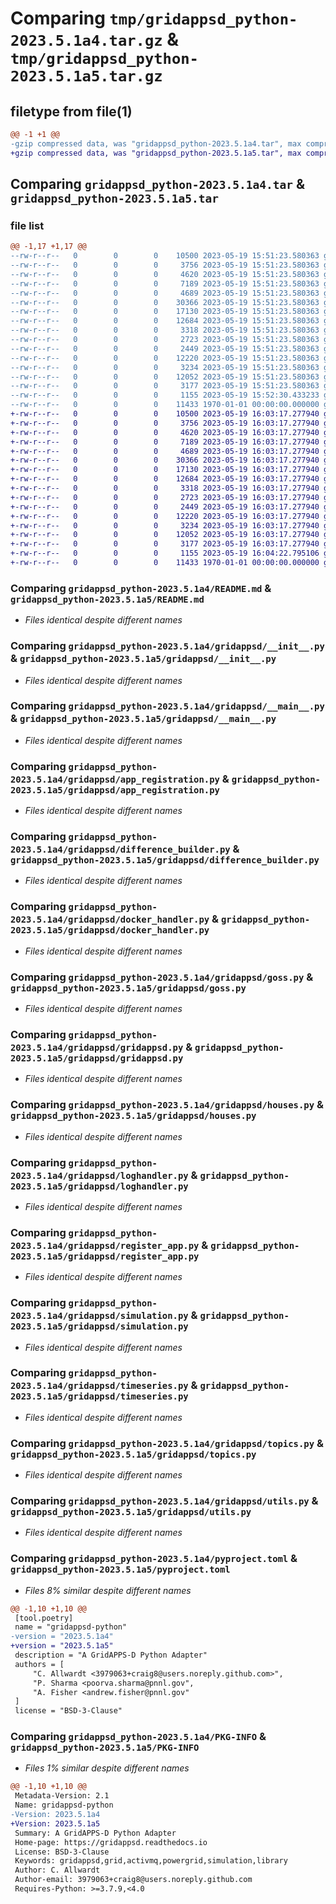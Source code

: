 # Comparing `tmp/gridappsd_python-2023.5.1a4.tar.gz` & `tmp/gridappsd_python-2023.5.1a5.tar.gz`

## filetype from file(1)

```diff
@@ -1 +1 @@
-gzip compressed data, was "gridappsd_python-2023.5.1a4.tar", max compression
+gzip compressed data, was "gridappsd_python-2023.5.1a5.tar", max compression
```

## Comparing `gridappsd_python-2023.5.1a4.tar` & `gridappsd_python-2023.5.1a5.tar`

### file list

```diff
@@ -1,17 +1,17 @@
--rw-r--r--   0        0        0    10500 2023-05-19 15:51:23.580363 gridappsd_python-2023.5.1a4/README.md
--rw-r--r--   0        0        0     3756 2023-05-19 15:51:23.580363 gridappsd_python-2023.5.1a4/gridappsd/__init__.py
--rw-r--r--   0        0        0     4620 2023-05-19 15:51:23.580363 gridappsd_python-2023.5.1a4/gridappsd/__main__.py
--rw-r--r--   0        0        0     7189 2023-05-19 15:51:23.580363 gridappsd_python-2023.5.1a4/gridappsd/app_registration.py
--rw-r--r--   0        0        0     4689 2023-05-19 15:51:23.580363 gridappsd_python-2023.5.1a4/gridappsd/difference_builder.py
--rw-r--r--   0        0        0    30366 2023-05-19 15:51:23.580363 gridappsd_python-2023.5.1a4/gridappsd/docker_handler.py
--rw-r--r--   0        0        0    17130 2023-05-19 15:51:23.580363 gridappsd_python-2023.5.1a4/gridappsd/goss.py
--rw-r--r--   0        0        0    12684 2023-05-19 15:51:23.580363 gridappsd_python-2023.5.1a4/gridappsd/gridappsd.py
--rw-r--r--   0        0        0     3318 2023-05-19 15:51:23.580363 gridappsd_python-2023.5.1a4/gridappsd/houses.py
--rw-r--r--   0        0        0     2723 2023-05-19 15:51:23.580363 gridappsd_python-2023.5.1a4/gridappsd/loghandler.py
--rw-r--r--   0        0        0     2449 2023-05-19 15:51:23.580363 gridappsd_python-2023.5.1a4/gridappsd/register_app.py
--rw-r--r--   0        0        0    12220 2023-05-19 15:51:23.580363 gridappsd_python-2023.5.1a4/gridappsd/simulation.py
--rw-r--r--   0        0        0     3234 2023-05-19 15:51:23.580363 gridappsd_python-2023.5.1a4/gridappsd/timeseries.py
--rw-r--r--   0        0        0    12052 2023-05-19 15:51:23.580363 gridappsd_python-2023.5.1a4/gridappsd/topics.py
--rw-r--r--   0        0        0     3177 2023-05-19 15:51:23.580363 gridappsd_python-2023.5.1a4/gridappsd/utils.py
--rw-r--r--   0        0        0     1155 2023-05-19 15:52:30.433233 gridappsd_python-2023.5.1a4/pyproject.toml
--rw-r--r--   0        0        0    11433 1970-01-01 00:00:00.000000 gridappsd_python-2023.5.1a4/PKG-INFO
+-rw-r--r--   0        0        0    10500 2023-05-19 16:03:17.277940 gridappsd_python-2023.5.1a5/README.md
+-rw-r--r--   0        0        0     3756 2023-05-19 16:03:17.277940 gridappsd_python-2023.5.1a5/gridappsd/__init__.py
+-rw-r--r--   0        0        0     4620 2023-05-19 16:03:17.277940 gridappsd_python-2023.5.1a5/gridappsd/__main__.py
+-rw-r--r--   0        0        0     7189 2023-05-19 16:03:17.277940 gridappsd_python-2023.5.1a5/gridappsd/app_registration.py
+-rw-r--r--   0        0        0     4689 2023-05-19 16:03:17.277940 gridappsd_python-2023.5.1a5/gridappsd/difference_builder.py
+-rw-r--r--   0        0        0    30366 2023-05-19 16:03:17.277940 gridappsd_python-2023.5.1a5/gridappsd/docker_handler.py
+-rw-r--r--   0        0        0    17130 2023-05-19 16:03:17.277940 gridappsd_python-2023.5.1a5/gridappsd/goss.py
+-rw-r--r--   0        0        0    12684 2023-05-19 16:03:17.277940 gridappsd_python-2023.5.1a5/gridappsd/gridappsd.py
+-rw-r--r--   0        0        0     3318 2023-05-19 16:03:17.277940 gridappsd_python-2023.5.1a5/gridappsd/houses.py
+-rw-r--r--   0        0        0     2723 2023-05-19 16:03:17.277940 gridappsd_python-2023.5.1a5/gridappsd/loghandler.py
+-rw-r--r--   0        0        0     2449 2023-05-19 16:03:17.277940 gridappsd_python-2023.5.1a5/gridappsd/register_app.py
+-rw-r--r--   0        0        0    12220 2023-05-19 16:03:17.277940 gridappsd_python-2023.5.1a5/gridappsd/simulation.py
+-rw-r--r--   0        0        0     3234 2023-05-19 16:03:17.277940 gridappsd_python-2023.5.1a5/gridappsd/timeseries.py
+-rw-r--r--   0        0        0    12052 2023-05-19 16:03:17.277940 gridappsd_python-2023.5.1a5/gridappsd/topics.py
+-rw-r--r--   0        0        0     3177 2023-05-19 16:03:17.277940 gridappsd_python-2023.5.1a5/gridappsd/utils.py
+-rw-r--r--   0        0        0     1155 2023-05-19 16:04:22.795106 gridappsd_python-2023.5.1a5/pyproject.toml
+-rw-r--r--   0        0        0    11433 1970-01-01 00:00:00.000000 gridappsd_python-2023.5.1a5/PKG-INFO
```

### Comparing `gridappsd_python-2023.5.1a4/README.md` & `gridappsd_python-2023.5.1a5/README.md`

 * *Files identical despite different names*

### Comparing `gridappsd_python-2023.5.1a4/gridappsd/__init__.py` & `gridappsd_python-2023.5.1a5/gridappsd/__init__.py`

 * *Files identical despite different names*

### Comparing `gridappsd_python-2023.5.1a4/gridappsd/__main__.py` & `gridappsd_python-2023.5.1a5/gridappsd/__main__.py`

 * *Files identical despite different names*

### Comparing `gridappsd_python-2023.5.1a4/gridappsd/app_registration.py` & `gridappsd_python-2023.5.1a5/gridappsd/app_registration.py`

 * *Files identical despite different names*

### Comparing `gridappsd_python-2023.5.1a4/gridappsd/difference_builder.py` & `gridappsd_python-2023.5.1a5/gridappsd/difference_builder.py`

 * *Files identical despite different names*

### Comparing `gridappsd_python-2023.5.1a4/gridappsd/docker_handler.py` & `gridappsd_python-2023.5.1a5/gridappsd/docker_handler.py`

 * *Files identical despite different names*

### Comparing `gridappsd_python-2023.5.1a4/gridappsd/goss.py` & `gridappsd_python-2023.5.1a5/gridappsd/goss.py`

 * *Files identical despite different names*

### Comparing `gridappsd_python-2023.5.1a4/gridappsd/gridappsd.py` & `gridappsd_python-2023.5.1a5/gridappsd/gridappsd.py`

 * *Files identical despite different names*

### Comparing `gridappsd_python-2023.5.1a4/gridappsd/houses.py` & `gridappsd_python-2023.5.1a5/gridappsd/houses.py`

 * *Files identical despite different names*

### Comparing `gridappsd_python-2023.5.1a4/gridappsd/loghandler.py` & `gridappsd_python-2023.5.1a5/gridappsd/loghandler.py`

 * *Files identical despite different names*

### Comparing `gridappsd_python-2023.5.1a4/gridappsd/register_app.py` & `gridappsd_python-2023.5.1a5/gridappsd/register_app.py`

 * *Files identical despite different names*

### Comparing `gridappsd_python-2023.5.1a4/gridappsd/simulation.py` & `gridappsd_python-2023.5.1a5/gridappsd/simulation.py`

 * *Files identical despite different names*

### Comparing `gridappsd_python-2023.5.1a4/gridappsd/timeseries.py` & `gridappsd_python-2023.5.1a5/gridappsd/timeseries.py`

 * *Files identical despite different names*

### Comparing `gridappsd_python-2023.5.1a4/gridappsd/topics.py` & `gridappsd_python-2023.5.1a5/gridappsd/topics.py`

 * *Files identical despite different names*

### Comparing `gridappsd_python-2023.5.1a4/gridappsd/utils.py` & `gridappsd_python-2023.5.1a5/gridappsd/utils.py`

 * *Files identical despite different names*

### Comparing `gridappsd_python-2023.5.1a4/pyproject.toml` & `gridappsd_python-2023.5.1a5/pyproject.toml`

 * *Files 8% similar despite different names*

```diff
@@ -1,10 +1,10 @@
 [tool.poetry]
 name = "gridappsd-python"
-version = "2023.5.1a4"
+version = "2023.5.1a5"
 description = "A GridAPPS-D Python Adapter"
 authors = [
     "C. Allwardt <3979063+craig8@users.noreply.github.com>",
     "P. Sharma <poorva.sharma@pnnl.gov",
     "A. Fisher <andrew.fisher@pnnl.gov"
 ]
 license = "BSD-3-Clause"
```

### Comparing `gridappsd_python-2023.5.1a4/PKG-INFO` & `gridappsd_python-2023.5.1a5/PKG-INFO`

 * *Files 1% similar despite different names*

```diff
@@ -1,10 +1,10 @@
 Metadata-Version: 2.1
 Name: gridappsd-python
-Version: 2023.5.1a4
+Version: 2023.5.1a5
 Summary: A GridAPPS-D Python Adapter
 Home-page: https://gridappsd.readthedocs.io
 License: BSD-3-Clause
 Keywords: gridappsd,grid,activmq,powergrid,simulation,library
 Author: C. Allwardt
 Author-email: 3979063+craig8@users.noreply.github.com
 Requires-Python: >=3.7.9,<4.0
```

